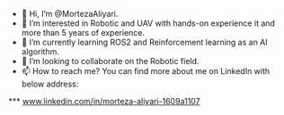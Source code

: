 - 👋 Hi, I’m @MortezaAliyari.
- 👀 I’m interested in Robotic and UAV with hands-on experience it and more than 5 years of experience.
- 🌱 I’m currently learning ROS2 and Reinforcement learning as an AI algorithm.
- 💞️ I’m looking to collaborate on the Robotic field.
- 📫 How to reach me? You can find more about me on LinkedIn with below address:

*** www.linkedin.com/in/morteza-aliyari-1609a1107

<!---
MortezaAliyari/MortezaAliyari is a ✨ special ✨ repository because its `README.md` (this file) appears on your GitHub profile.
You can click the Preview link to take a look at your changes.
--->
